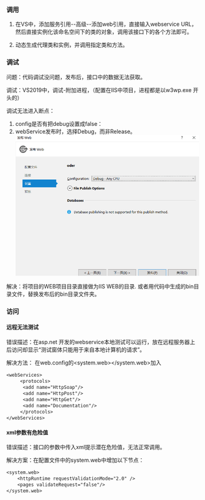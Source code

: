 ### 调用

1. 在VS中，添加服务引用--高级--添加web引用，直接输入webservice URL，然后直接实例化该命名空间下的类的对象，调用该接口下的各个方法即可。

2. 动态生成代理类和实例，并调用指定类和方法。

### 调试

问题：代码调试没问题，发布后，接口中的数据无法获取。

调试：VS2019中，调试-附加进程，（配置在IIS中项目，进程都是以w3wp.exe 开头的）

调试无法进入断点：

1. config是否有把debug设置成false： <compilation debug="true" targetFramework="4.0"/>
2. webService发布时，选择Debug，而非Release。![img](images/1509622850_22511.png)

解决：将项目的WEB项目目录直接做为IIS WEB的目录.  或者用代码中生成的bin目录文件，替换发布后的bin目录文件夹。

### 访问

#### 远程无法测试

错误描述：在asp.net 开发的webservice本地测试可以运行，放在远程服务器上后访问却显示“测试窗体只能用于来自本地计算机的请求”。

解决方法： 在web.config的<system.web></system.web>加入

```
<webServices>
     <protocols>
      <add name="HttpSoap"/>
      <add name="HttpPost"/>
      <add name="HttpGet"/>
      <add name="Documentation"/>
     </protocols>
</webServices>
```

#### xml参数有危险值

错误描述：接口的参数中传入xml提示潜在危险值，无法正常调用。

解决方案：在配置文件中的system.web中增加以下节点：

```
<system.web>
	<httpRuntime requestValidationMode="2.0" />
	<pages validateRequest="false"/>
</system.web>
```

### 
